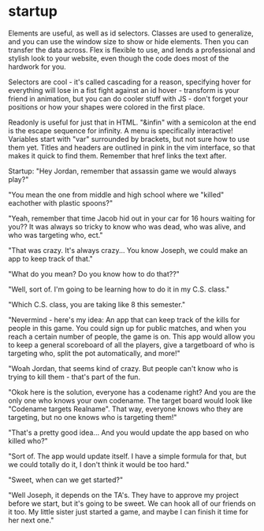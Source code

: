 # startup

Elements are useful, as well as id selectors. Classes are used to generalize, and you can use the window size to show or hide elements. Then you can transfer the data across. Flex is flexible to use, and lends a professional and stylish look to your website, even though the code does most of the hardwork for you.

Selectors are cool - it's called cascading for a reason, specifying hover for everything will lose in a fist fight against an id hover - transform is your friend in animation, but you can do cooler stuff with JS - don't forget your positions or how your shapes were colored in the first place.


Readonly is useful for just that in HTML. "&infin" with a semicolon at the end is the escape sequence for infinity. A menu is specifically interactive! Variables start with "var" surrounded by brackets, but not sure how to use them yet. Titles and headers are outlined in pink in the vim interface, so that makes it quick to find them. Remember that href links the text after.


Startup:
"Hey Jordan, remember that assassin game we would always play?"

"You mean the one from middle and high school where we "killed" eachother with plastic spoons?"

"Yeah, remember that time Jacob hid out in your car for 16 hours waiting for you?? It was always 
so tricky to know who was dead, who was alive, and who was targeting who, ect."

"That was crazy. It's always crazy... You know Joseph, we could make an app to keep track of that."

"What do you mean? Do you know how to do that??"

"Well, sort of. I'm going to be learning how to do it in my C.S. class."

"Which C.S. class, you are taking like 8 this semester."

"Nevermind - here's my idea:
An app that can keep track of the kills for people in this game. You could sign up for public matches,
and when you reach a certain number of people, the game is on. This app would allow you to keep a general
scoreboard of all the players, give a targetboard of who is targeting who, split the pot automatically,
and more!"

"Woah Jordan, that seems kind of crazy. But people can't know who is trying to kill them - that's part of
the fun.

"Okok here is the solution, everyone has a codename right? And you are the only one who knows your own
codename. The target board would look like "Codename targets Realname". That way, everyone knows who 
they are targeting, but no one knows who is targeting them!"

"That's a pretty good idea... And you would update the app based on who killed who?"

"Sort of. The app would update itself. I have a simple formula for that, but we could totally do it,
I don't think it would be too hard."

"Sweet, when can we get started?"

"Well Joseph, it depends on the TA's. They have to approve my project before we start, but it's going 
to be sweet. We can hook all of our friends on it too. My little sister just started a game, and maybe
I can finish it time for her next one."
